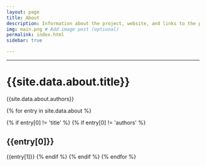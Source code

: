 ```yaml
---
layout: page
title: About
description: Information about the project, website, and links to the paper and SI
img: main.png # Add image post (optional)
permalink: index.html
sidebar: true

---
```


---


# {{site.data.about.title}}

{{site.data.about.authors}}

{% for entry in site.data.about %}

{% if entry[0] != 'title' %}
{% if entry[0] != 'authors' %}

## {{entry[0]}}

{{entry[1]}}
{% endif %}
{% endif %}
{% endfor %}